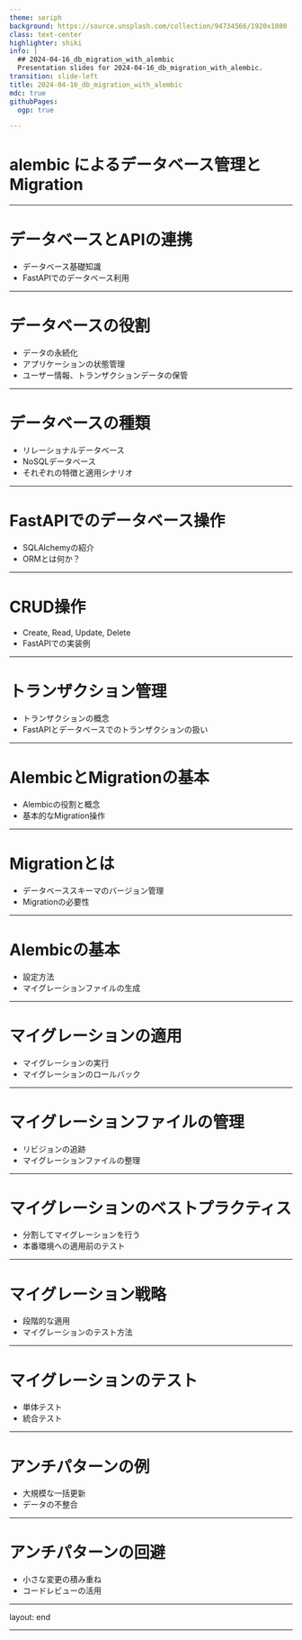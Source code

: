 ```yaml
---
theme: seriph
background: https://source.unsplash.com/collection/94734566/1920x1080
class: text-center
highlighter: shiki
info: |
  ## 2024-04-16_db_migration_with_alembic
  Presentation slides for 2024-04-16_db_migration_with_alembic.
transition: slide-left
title: 2024-04-16_db_migration_with_alembic
mdc: true
githubPages:
  ogp: true

---
```


# alembic によるデータベース管理とMigration

<!-- このページでは、Alembicを使ったデータベース管理とマイグレーションの概要を紹介します。Alembicとは何か、そしてなぜデータベース管理に有効なのかを説明し、その基本的な概念を明らかにします。具体的な使用例を挙げながら、このツールの強力な機能を示すことが目的です。 -->

---

# データベースとAPIの連携

- データベース基礎知識
- FastAPIでのデータベース利用

<!-- ここでは、データベースとAPIの基本的な連携方法について解説します。まずはデータベースの基礎知識から始め、その後FastAPIを用いたデータベースの利用方法について具体例を交えて説明します。FastAPIとデータベースがどのように連携し、アプリケーション開発においてどのようなメリットがあるのかを理解することがこのセクションの目標です。 -->

---

# データベースの役割

- データの永続化
- アプリケーションの状態管理
- ユーザー情報、トランザクションデータの保管

 <!-- データベースの役割について詳しく見ていきましょう。データベースは、データを安全に長期間保存するための永続化を可能にします。これにより、アプリケーションが再起動された後も、ユーザーの情報や過去のトランザクションなどのデータが失われることはありません。また、アプリケーションの状態管理にも重要な役割を果たし、複数のユーザーが同時にアクセスしても一貫性を保つことができます。ユーザー情報やトランザクションデータの保管は、特にウェブアプリケーションやEコマースサイトで重要視されます。データベースがこれらの機能をどのように実現しているのか、具体例を挙げながら説明していきます。 -->

---

# データベースの種類

- リレーショナルデータベース
- NoSQLデータベース
- それぞれの特徴と適用シナリオ

<!-- 今回は、データベースの種類とその特徴、適用シナリオについて見ていきます。まず、リレーショナルデータベースは、テーブルとしてデータを整理し、SQL（Structured Query Language）を使用してデータを操作します。一方、NoSQLデータベースは非リレーショナルで、スケーラビリティや柔軟なデータモデルが求められる場合に適しています。リレーショナルデータベースは、トランザクションの整合性が非常に重要な金融システムや顧客情報管理システムなどで広く利用されています。NoSQLデータベースは、大量のデータを扱うソーシャルネットワーキングサービスやリアルタイムのデータ分析が必要なシステムで好まれています。それぞれのデータベースの種類がどのような場面で最適なのか、具体的な例を挙げて説明していきましょう。 -->

---

# FastAPIでのデータベース操作

- SQLAlchemyの紹介
- ORMとは何か？

<!-- このセクションでは、FastAPIを用いたデータベース操作に焦点を当て、特にSQLAlchemyとORM（Object Relational Mapping）について詳しく説明します。SQLAlchemyはPythonで最も広く使われているデータベースツールキットの一つで、データベースとのやり取りを抽象化し、Pythonオブジェクトを通じてデータベース操作を可能にします。ORMについては、それがどのようにしてデータベースのテーブルとPythonのクラスをマッピングするのか、そしてそれがなぜ開発者にとって便利なのかを解説します。FastAPIとこれらのツールを組み合わせることで、効率的かつ強力なウェブアプリケーションを構築することができます。具体的なコード例を交えて、これらの概念を実践的に理解していただくことを目指します。 -->

---

# CRUD操作

- Create, Read, Update, Delete
- FastAPIでの実装例

<!-- こちらのセクションでは、CRUD操作の基本について説明し、FastAPIを用いた実装例を示します。CRUDとは、Create（作成）、Read（読み取り）、Update（更新）、Delete（削除）の略で、データベース操作の基本を構成します。これらの操作を理解し、適切に使い分けることは、任意のウェブアプリケーション開発において非常に重要です。FastAPIを用いることで、これらの操作を効率的に実装する方法を紹介します。具体的なコードスニペットを用いて、実践的な理解を深めていただく予定です。この部分では、リクエストのハンドリングからデータベースへの操作、レスポンスの返送までの一連の流れを説明します。 -->

---

# トランザクション管理

- トランザクションの概念
- FastAPIとデータベースでのトランザクションの扱い

<!-- このスライドでは、トランザクション管理の重要性と、FastAPIを使ったアプリケーションでのトランザクションの扱い方について解説します。トランザクションとは、データベース操作の単位であり、一連の操作が全部完了するか、あるいは一つも実行されないようにすることで、データの整合性を保ちます。この概念は、特に金融システムやオンラインショッピングなど、データの正確性が極めて重要なアプリケーションで重要になります。FastAPIとデータベースを連携させる際に、トランザクションをどのように管理し、エラーが発生した際にどのようにロールバックするか、具体的なコード例を交えて説明します。この知識を身につけることで、より堅牢なウェブアプリケーションを構築できるようになります。 -->

---

# AlembicとMigrationの基本

- Alembicの役割と概念
- 基本的なMigration操作

<!-- このスライドでは、データベースのバージョン管理ツールであるAlembicと、データベースマイグレーションの基本概念について紹介します。Alembicは、データベーススキーマの変更をバージョン管理するための強力なツールであり、開発プロセスの中でデータベースの変更を追跡、適用、ロールバックすることを容易にします。マイグレーション操作とは、データベーススキーマのバージョンを管理し、アプリケーションの更新やデプロイメントの過程で発生するデータベースの変更を安全に適用するプロセスです。このセクションでは、Alembicを使った基本的なマイグレーション操作の方法を、具体的なコマンドと共に説明します。データベースのバージョン管理がなぜ重要であるのか、そしてAlembicを使うことの利点についても触れます。 -->

---

# Migrationとは

- データベーススキーマのバージョン管理
- Migrationの必要性

<!-- このスライドでは、「Migration」という概念と、それがなぜデータベース管理において重要なのかを解説します。Migrationとは、データベーススキーマの変更を管理するプロセスのことであり、新しいテーブルの追加、既存のテーブルの構造変更、または削除など、アプリケーションのライフサイクルの中で発生する様々なデータベースの変更を扱います。このプロセスにより、データベースの変更をバージョン管理することができ、開発環境からテスト、本番環境への移行をスムーズに行うことが可能になります。Migrationの必要性については、アプリケーションの成長と進化に伴い、データベースの構造も変化する必要があるため、それを管理することでデータの整合性を保ち、エラーやデータの損失を防ぐためです。具体的なマイグレーションの例を挙げながら、そのプロセスと重要性を説明します。 -->

---

# Alembicの基本

- 設定方法
- マイグレーションファイルの生成

<!-- このスライドでは、Alembicを使い始めるための基本的な設定方法と、マイグレーションファイルの生成について解説します。AlembicはPythonのORMツールであるSQLAlchemyのためのマイグレーションツールであり、データベースのスキーマ変更を簡単に管理することができます。まず、Alembicをプロジェクトに導入し、設定ファイルを作成する方法について説明します。これには、データベース接続の情報や、マイグレーションファイルが保存されるディレクトリのパスなどを指定する作業が含まれます。次に、実際にマイグレーションファイルを生成するプロセスについて説明し、Alembicを使用してデータベーススキーマをバージョン管理する方法を示します。このプロセスを通じて、開発者はデータベースの変更を追跡し、必要に応じて過去のバージョンに戻すことが可能になります。 -->

---

# マイグレーションの適用

- マイグレーションの実行
- マイグレーションのロールバック

<!-- このスライドでは、Alembicを用いたマイグレーションの適用方法、具体的にはマイグレーションの実行とロールバックの手順について解説します。マイグレーションの実行は、開発中のアプリケーションのデータベーススキーマに新たな変更を適用するプロセスです。これにより、データベースを最新の状態に保つことができます。一方、マイグレーションのロールバックは、最近適用されたマイグレーションを取り消し、データベーススキーマを以前の状態に戻すプロセスです。これは、新たに適用した変更に問題があった場合に特に有用です。具体的なコマンドを示しながら、これらのプロセスをどのように行うかを説明します。また、マイグレーションの実行とロールバックを適切に管理することの重要性についても触れます。 -->

---

# マイグレーションファイルの管理

- リビジョンの追跡
- マイグレーションファイルの整理

<!-- このスライドでは、マイグレーションファイルの効果的な管理方法、特にリビジョンの追跡とマイグレーションファイルの整理について解説します。マイグレーションファイルは、データベーススキーマの変更履歴を記録するためのものであり、プロジェクトの進行に伴って数多くのファイルが生成されることがあります。リビジョンの追跡により、開発者はどのマイグレーションがいつ、どのように適用されたかを正確に知ることができ、問題発生時に迅速に原因を特定できます。マイグレーションファイルの整理は、プロジェクトの可読性とメンテナンス性を高めるために重要です。具体的な戦略として、不要になったマイグレーションファイルの削除や、関連する変更をまとめて一つのファイルに統合する方法などを紹介します。このプロセスを通じて、マイグレーションファイルを清潔で整理された状態に保つ方法を学びます。 -->

---

# マイグレーションのベストプラクティス

- 分割してマイグレーションを行う
- 本番環境への適用前のテスト

<!-- このスライドでは、マイグレーションを成功させるためのベストプラクティスに焦点を当てます。まず、大規模な変更を一度に適用するのではなく、可能な限り小さな単位でマイグレーションを行うことの重要性について説明します。このアプローチにより、問題が発生した場合に影響範囲を最小限に抑え、迅速に対応することが可能になります。また、本番環境への適用前には、開発環境やステージング環境で十分なテストを行うことが重要です。これにより、予期しないエラーやデータの損失を防ぐことができます。ベストプラクティスとして、マイグレーションプロセスを段階的に進め、各ステップでの検証を徹底することが推奨されます。具体的な事例やツールを紹介しながら、効果的なマイグレーション戦略を構築する方法について解説します。 -->

---

# マイグレーション戦略

- 段階的な適用
- マイグレーションのテスト方法

<!-- このスライドでは、マイグレーションプロセスを計画し、段階的に適用するための戦略に焦点を当てます。マイグレーション戦略の策定は、データベースの変更を効率的かつ安全に管理するために不可欠です。計画段階では、変更の範囲、影響を受けるシステム、必要なリソースを明確に定義します。段階的な適用は、大規模な変更を小さな部分に分割し、一つずつ適用することで、リスクを最小限に抑えることができます。また、マイグレーションの各段階でのテストは、変更が期待通りに機能することを確認し、問題があれば早期に対処するために重要です。このセクションでは、マイグレーション戦略の重要性と、効果的な計画およびテスト方法について具体的なアドバイスを提供します。 -->

---

# マイグレーションのテスト

- 単体テスト
- 統合テスト

<!-- このスライドでは、マイグレーションプロセスの一環として実施すべきテストについて詳しく説明します。マイグレーションのテストは、変更が正確に適用され、予期しない副作用が生じていないことを確認するために重要です。まず、単体テストでは、個々のマイグレーションが期待通りに機能するかを検証します。これには、新しいテーブルの追加や既存のテーブルの構造変更など、特定の変更が正しく実施されていることを確認する作業が含まれます。次に、統合テストでは、アプリケーション全体としてマイグレーション後のデータベースが適切に機能するかを評価します。これは、変更がアプリケーションの他の部分と互換性があり、正しく連携していることを保証するために不可欠です。このセクションでは、効果的なマイグレーションテスト戦略を構築し、リスクを最小限に抑える方法について具体的なアドバイスを提供します。 -->

---


# アンチパターンの例

- 大規模な一括更新
- データの不整合

<!-- このスライドでは、マイグレーションプロセスにおける一般的なアンチパターンの例を挙げ、それらの問題点と回避方法について解説します。最初のアンチパターンは「大規模な一括更新」です。データベースの大部分を一度に更新しようとすると、パフォーマンスの低下やダウンタイムのリスクが高まります。これを避けるためには、変更を小さな部分に分割し、段階的に適用することが推奨されます。次に、「データの不整合」は、マイグレーション後にデータベース内の情報が一貫性を欠くことを指します。これは、変更の適用が不完全であったり、関連するテーブル間で更新が同期されていない場合に発生します。データの一貫性を保つためには、厳格なテストと、マイグレーションの前後でのデータ検証プロセスが必要です。このセクションでは、これらのアンチパターンを避けるための実践的なアドバイスを提供し、より効果的なマイグレーション戦略を構築するための指針を示します。 -->

---

# アンチパターンの回避

- 小さな変更の積み重ね
- コードレビューの活用

<!-- このスライドでは、マイグレーションプロセスにおけるアンチパターンを回避するための実践的なアプローチについて解説します。アンチパターンを避けるための最も効果的な方法の一つは、大規模な変更を避け、代わりに小さな変更を積み重ねていくことです。これにより、各変更の影響を容易に追跡し、問題が発生した場合に迅速に対応できます。また、コードレビューを積極的に活用することも重要です。コードレビューを通じて、他の開発者がマイグレーションのコードを事前に検証し、問題や潜在的な改善点を指摘できます。これは、品質を保証し、共通の理解を促進するために非常に価値があります。このセクションでは、これらのアプローチを具体的にどのように実施するか、実践的なガイドラインを提供します。 -->

---
layout: end

---

